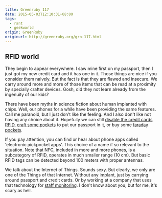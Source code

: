 ```yaml
---
title: Greenruby 117
date: 2015-05-03T12:10:31+08:00
tags:
  - rant
  - geekworld
origin: GreenRuby
originurl: http://greenruby.org/grn-117.html
---
```

## RFID world

They begin to appear everywhere. I saw mine first on my passport, then I just
got my new credit card and it has one in it. Those things are nice if you
consider them naively. But the fact is that they are flawed and insecure. We
carry around more and more of those items that can be read at a proximity by
specially crafter devices. Gosh, did they not learn already from the ingenuity
of our kids?

There have been myths in science fiction about human implanted with chips.
Well, our phones for a while have been providing the same features. Call me
paranoid, but I just don't like the feeling. And I also don't like not having
any choice about it. Hopefully we can still [disable the credit cards RFID][disablecard], 
[craft some pockets][craftpocket] to put our passport in
it, or buy some [faraday pockets][faradaypockets].

If you pay attention, you can find or hear about phone apps called 'electronic
pickpocket apps'. This choice of a name if so relevant to the situation. Note
that NFC, included in more and more phones, is a subcategory of RFID, operates
in much smaller range (10 cm). But basic RFID tags can be detected beyond 100
meters with proper antennas.

We talk about the Internet of Things. Sounds sexy. But clearly, we only are
one of the Things of that Internet. Without any implant, just by carrying
around passport and credit cards. Or by working at a company that uses that
technology for [staff monitoring][staffmonitoring]. I don't know about you,
but for me, it's scary as hell.

[banknotes]: https://youtu.be/Kn5aqb-mN3Q
[disablecard]: https://youtu.be/E_f5oRwaQew
[craftpocket]: https://youtu.be/BEyRfjeE6ac
[faradaypockets]: https://youtu.be/MhW-QLhmoVw
[staffmonitoring]: http://www.wavetrend.net/personnel-tracking.php
